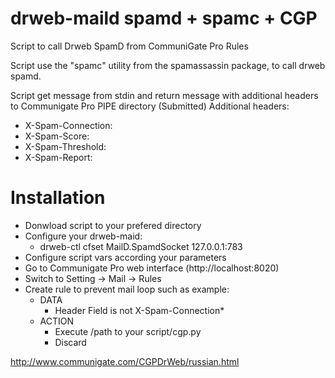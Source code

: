 # drweb-maild spamd + spamc + CGP
Script to call Drweb SpamD from CommuniGate Pro Rules

Script use the "spamc" utility from the spamassassin package, to call drweb spamd. 


Script get message from stdin and return message with additional headers to
Communigate Pro PIPE directory (Submitted)
Additional headers:
- X-Spam-Connection:
- X-Spam-Score:
- X-Spam-Threshold:
- X-Spam-Report: 


# Installation
- Donwload script to your prefered directory
- Configure your drweb-maid:
    - drweb-ctl cfset MailD.SpamdSocket 127.0.0.1:783
- Configure script vars according your parameters
- Go to Communigate Pro web interface (http://localhost:8020)
- Switch to Setting -> Mail -> Rules
- Create rule to prevent mail loop such as example:
    - DATA
        - Header Field   is not     X-Spam-Connection*
    - ACTION 
        - Execute      /path to your script/cgp.py
        - Discard
 
http://www.communigate.com/CGPDrWeb/russian.html